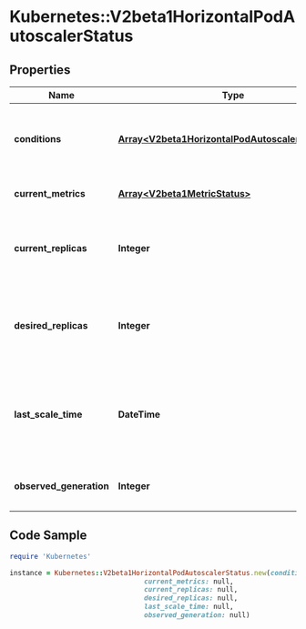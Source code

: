 # Kubernetes::V2beta1HorizontalPodAutoscalerStatus

## Properties

Name | Type | Description | Notes
------------ | ------------- | ------------- | -------------
**conditions** | [**Array&lt;V2beta1HorizontalPodAutoscalerCondition&gt;**](V2beta1HorizontalPodAutoscalerCondition.md) | conditions is the set of conditions required for this autoscaler to scale its target, and indicates whether or not those conditions are met. | 
**current_metrics** | [**Array&lt;V2beta1MetricStatus&gt;**](V2beta1MetricStatus.md) | currentMetrics is the last read state of the metrics used by this autoscaler. | [optional] 
**current_replicas** | **Integer** | currentReplicas is current number of replicas of pods managed by this autoscaler, as last seen by the autoscaler. | 
**desired_replicas** | **Integer** | desiredReplicas is the desired number of replicas of pods managed by this autoscaler, as last calculated by the autoscaler. | 
**last_scale_time** | **DateTime** | lastScaleTime is the last time the HorizontalPodAutoscaler scaled the number of pods, used by the autoscaler to control how often the number of pods is changed. | [optional] 
**observed_generation** | **Integer** | observedGeneration is the most recent generation observed by this autoscaler. | [optional] 

## Code Sample

```ruby
require 'Kubernetes'

instance = Kubernetes::V2beta1HorizontalPodAutoscalerStatus.new(conditions: null,
                                 current_metrics: null,
                                 current_replicas: null,
                                 desired_replicas: null,
                                 last_scale_time: null,
                                 observed_generation: null)
```


